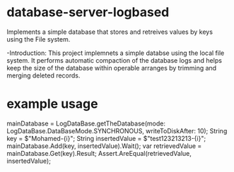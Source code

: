 # database-server-logbased
Implements a simple database that stores and retreives values by keys using the File system.

-Introduction:
This project implemnets a simple databse using the local file system. It performs automatic compaction of the database logs and helps keep the size of the database within operable arranges by trimming and merging deleted records.

# example usage
mainDatabase = LogDataBase.getTheDatabase(mode: LogDataBase.DataBaseMode.SYNCHRONOUS, writeToDiskAfter: 10);
String key = $"Mohamed-{i}";
String insertedValue = $"test123213213-{i}";
mainDatabase.Add(key, insertedValue).Wait();
var retrievedValue = mainDatabase.Get(key).Result;
Assert.AreEqual(retrievedValue, insertedValue);

